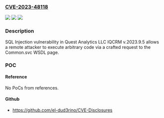 ### [CVE-2023-48118](https://cve.mitre.org/cgi-bin/cvename.cgi?name=CVE-2023-48118)
![](https://img.shields.io/static/v1?label=Product&message=n%2Fa&color=blue)
![](https://img.shields.io/static/v1?label=Version&message=n%2Fa&color=blue)
![](https://img.shields.io/static/v1?label=Vulnerability&message=n%2Fa&color=brighgreen)

### Description

SQL Injection vulnerability in Quest Analytics LLC IQCRM v.2023.9.5 allows a remote attacker to execute arbitrary code via a crafted request to the Common.svc WSDL page.

### POC

#### Reference
No PoCs from references.

#### Github
- https://github.com/el-dud3rino/CVE-Disclosures

